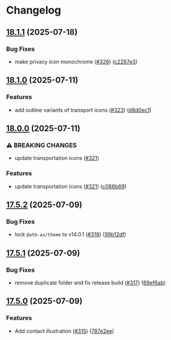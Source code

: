 # Changelog

## [18.1.1](https://github.com/AtB-AS/design-system/compare/generate-assets@v18.1.0...generate-assets@v18.1.1) (2025-07-18)


### Bug Fixes

* make privacy icon monochrome ([#326](https://github.com/AtB-AS/design-system/issues/326)) ([c2287e3](https://github.com/AtB-AS/design-system/commit/c2287e398a428022dba05f2399c4ab883ddcdc49))

## [18.1.0](https://github.com/AtB-AS/design-system/compare/generate-assets@v18.0.0...generate-assets@v18.1.0) (2025-07-11)


### Features

* add outline variants of transport icons ([#323](https://github.com/AtB-AS/design-system/issues/323)) ([d8d0ec1](https://github.com/AtB-AS/design-system/commit/d8d0ec1e6c4fc16a22e3de972d8dd82870fa00c6))

## [18.0.0](https://github.com/AtB-AS/design-system/compare/generate-assets@v17.5.2...generate-assets@v18.0.0) (2025-07-11)


### ⚠ BREAKING CHANGES

* update transportation icons ([#321](https://github.com/AtB-AS/design-system/issues/321))

### Features

* update transportation icons ([#321](https://github.com/AtB-AS/design-system/issues/321)) ([c086b69](https://github.com/AtB-AS/design-system/commit/c086b695f8ea06d5f5888b5084a6e354750ef95e))

## [17.5.2](https://github.com/AtB-AS/design-system/compare/generate-assets@v17.5.1...generate-assets@v17.5.2) (2025-07-09)


### Bug Fixes

* lock `@atb-as/theme` to v14.0.1 ([#319](https://github.com/AtB-AS/design-system/issues/319)) ([99b12df](https://github.com/AtB-AS/design-system/commit/99b12df8eec9e908f94c0d4e787626ad33e04007))

## [17.5.1](https://github.com/AtB-AS/design-system/compare/generate-assets@v17.5.0...generate-assets@v17.5.1) (2025-07-09)


### Bug Fixes

* remove duplicate folder and fix release build ([#317](https://github.com/AtB-AS/design-system/issues/317)) ([69ef6ab](https://github.com/AtB-AS/design-system/commit/69ef6ab5db0925a06ffd77a039f5ddff1863c4e3))

## [17.5.0](https://github.com/AtB-AS/design-system/compare/generate-assets@v17.4.0...generate-assets@v17.5.0) (2025-07-09)


### Features

* Add contact illustration ([#315](https://github.com/AtB-AS/design-system/issues/315)) ([787e2ee](https://github.com/AtB-AS/design-system/commit/787e2ee3cb2a59b20400f830e07ecd24e82a0e14))
